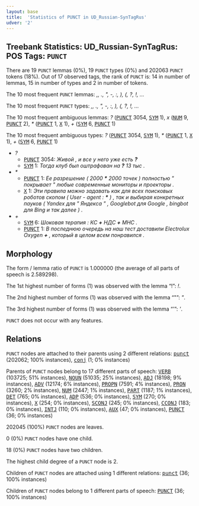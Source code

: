 ```yaml
---
layout: base
title:  'Statistics of PUNCT in UD_Russian-SynTagRus'
udver: '2'
---
```


## Treebank Statistics: UD_Russian-SynTagRus: POS Tags: `PUNCT`

There are 19 `PUNCT` lemmas (0%), 19 `PUNCT` types (0%) and 202063 `PUNCT` tokens (18%).
Out of 17 observed tags, the rank of `PUNCT` is: 14 in number of lemmas, 15 in number of types and 2 in number of tokens.

The 10 most frequent `PUNCT` lemmas: <em>,, ., ", -, :, ), (, ?, !, …</em>

The 10 most frequent `PUNCT` types:  <em>,, ., ", -, :, ), (, ?, !, …</em>

The 10 most frequent ambiguous lemmas: <em>?</em> (<tt><a href="ru_syntagrus-pos-PUNCT.html">PUNCT</a></tt> 3054, <tt><a href="ru_syntagrus-pos-SYM.html">SYM</a></tt> 1), <em>x</em> (<tt><a href="ru_syntagrus-pos-NUM.html">NUM</a></tt> 9, <tt><a href="ru_syntagrus-pos-PUNCT.html">PUNCT</a></tt> 2), <em>*</em> (<tt><a href="ru_syntagrus-pos-PUNCT.html">PUNCT</a></tt> 1, <tt><a href="ru_syntagrus-pos-X.html">X</a></tt> 1), <em>+</em> (<tt><a href="ru_syntagrus-pos-SYM.html">SYM</a></tt> 6, <tt><a href="ru_syntagrus-pos-PUNCT.html">PUNCT</a></tt> 1)

The 10 most frequent ambiguous types:  <em>?</em> (<tt><a href="ru_syntagrus-pos-PUNCT.html">PUNCT</a></tt> 3054, <tt><a href="ru_syntagrus-pos-SYM.html">SYM</a></tt> 1), <em>*</em> (<tt><a href="ru_syntagrus-pos-PUNCT.html">PUNCT</a></tt> 1, <tt><a href="ru_syntagrus-pos-X.html">X</a></tt> 1), <em>+</em> (<tt><a href="ru_syntagrus-pos-SYM.html">SYM</a></tt> 6, <tt><a href="ru_syntagrus-pos-PUNCT.html">PUNCT</a></tt> 1)


* <em>?</em>
  * <tt><a href="ru_syntagrus-pos-PUNCT.html">PUNCT</a></tt> 3054: <em>Живой , и все у него уже есть <b>?</b></em>
  * <tt><a href="ru_syntagrus-pos-SYM.html">SYM</a></tt> 1: <em>Тогда клуб был оштрафован на <b>?</b> 13 тыс .</em>
* <em>*</em>
  * <tt><a href="ru_syntagrus-pos-PUNCT.html">PUNCT</a></tt> 1: <em>Ее разрешение ( 2000 <b>*</b> 2000 точек ) полностью " покрывает " любые современные мониторы и проекторы .</em>
  * <tt><a href="ru_syntagrus-pos-X.html">X</a></tt> 1: <em>Эти правила можно задавать как для всех поисковых роботов скопом ( User - agent : <b>*</b> ) , так и выбирая конкретных пауков ( Yandex для " Яндекса " , Googlebot для Google , bingbot для Bing и так далее ) .</em>
* <em>+</em>
  * <tt><a href="ru_syntagrus-pos-SYM.html">SYM</a></tt> 6: <em>Шоковая терапия : КС <b>+</b> НДС <b>+</b> МНС .</em>
  * <tt><a href="ru_syntagrus-pos-PUNCT.html">PUNCT</a></tt> 1: <em>В последнюю очередь на наш тест доставили Electrolux Oxygen <b>+</b> , который в целом всем понравился .</em>

## Morphology

The form / lemma ratio of `PUNCT` is 1.000000 (the average of all parts of speech is 2.589298).

The 1st highest number of forms (1) was observed with the lemma “!”: <em>!</em>.

The 2nd highest number of forms (1) was observed with the lemma “"”: <em>"</em>.

The 3rd highest number of forms (1) was observed with the lemma “'”: <em>'</em>.

`PUNCT` does not occur with any features.


## Relations

`PUNCT` nodes are attached to their parents using 2 different relations: <tt><a href="ru_syntagrus-dep-punct.html">punct</a></tt> (202062; 100% instances), <tt><a href="ru_syntagrus-dep-conj.html">conj</a></tt> (1; 0% instances)

Parents of `PUNCT` nodes belong to 17 different parts of speech: <tt><a href="ru_syntagrus-pos-VERB.html">VERB</a></tt> (103725; 51% instances), <tt><a href="ru_syntagrus-pos-NOUN.html">NOUN</a></tt> (51035; 25% instances), <tt><a href="ru_syntagrus-pos-ADJ.html">ADJ</a></tt> (18198; 9% instances), <tt><a href="ru_syntagrus-pos-ADV.html">ADV</a></tt> (12174; 6% instances), <tt><a href="ru_syntagrus-pos-PROPN.html">PROPN</a></tt> (7591; 4% instances), <tt><a href="ru_syntagrus-pos-PRON.html">PRON</a></tt> (3260; 2% instances), <tt><a href="ru_syntagrus-pos-NUM.html">NUM</a></tt> (2447; 1% instances), <tt><a href="ru_syntagrus-pos-PART.html">PART</a></tt> (1187; 1% instances), <tt><a href="ru_syntagrus-pos-DET.html">DET</a></tt> (765; 0% instances), <tt><a href="ru_syntagrus-pos-ADP.html">ADP</a></tt> (536; 0% instances), <tt><a href="ru_syntagrus-pos-SYM.html">SYM</a></tt> (270; 0% instances), <tt><a href="ru_syntagrus-pos-X.html">X</a></tt> (254; 0% instances), <tt><a href="ru_syntagrus-pos-SCONJ.html">SCONJ</a></tt> (245; 0% instances), <tt><a href="ru_syntagrus-pos-CCONJ.html">CCONJ</a></tt> (183; 0% instances), <tt><a href="ru_syntagrus-pos-INTJ.html">INTJ</a></tt> (110; 0% instances), <tt><a href="ru_syntagrus-pos-AUX.html">AUX</a></tt> (47; 0% instances), <tt><a href="ru_syntagrus-pos-PUNCT.html">PUNCT</a></tt> (36; 0% instances)

202045 (100%) `PUNCT` nodes are leaves.

0 (0%) `PUNCT` nodes have one child.

18 (0%) `PUNCT` nodes have two children.

The highest child degree of a `PUNCT` node is 2.

Children of `PUNCT` nodes are attached using 1 different relations: <tt><a href="ru_syntagrus-dep-punct.html">punct</a></tt> (36; 100% instances)

Children of `PUNCT` nodes belong to 1 different parts of speech: <tt><a href="ru_syntagrus-pos-PUNCT.html">PUNCT</a></tt> (36; 100% instances)

